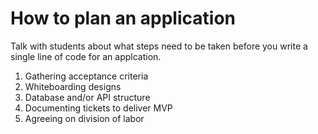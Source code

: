 # How to plan an application

Talk with students about what steps need to be taken before you write a single line of code for an applcation.

1. Gathering acceptance criteria
1. Whiteboarding designs
1. Database and/or API structure
1. Documenting tickets to deliver MVP
1. Agreeing on division of labor